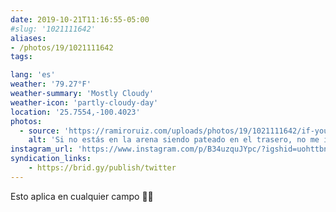 ```yaml
---
date: 2019-10-21T11:16:55-05:00
#slug: '1021111642'
aliases:
- /photos/19/1021111642
tags:

lang: 'es'
weather: '79.27°F'
weather-summary: 'Mostly Cloudy'
weather-icon: 'partly-cloudy-day'
location: '25.7554,-100.4023'
photos:
  - source: 'https://ramiroruiz.com/uploads/photos/19/1021111642/if-you-re-not-in-the-arena-getting-your-ass-kicked--i-m-not-interested-in-your-opinion.jpg'
    alt: 'Si no estás en la arena siendo pateado en el trasero, no me interesa tu opinión'
instagram_url: 'https://www.instagram.com/p/B34uzquJYpc/?igshid=uohttbnfvq1q'
syndication_links:
    - https://brid.gy/publish/twitter
---
```

Esto aplica en cualquier campo 🙌🏻
